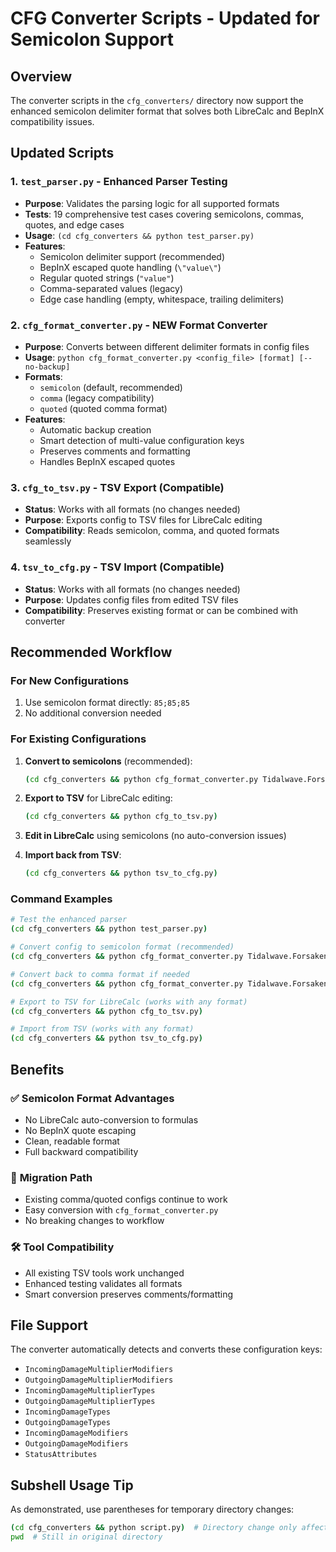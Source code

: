 # CFG Converter Scripts - Updated for Semicolon Support

## Overview
The converter scripts in the `cfg_converters/` directory now support the enhanced semicolon delimiter format that solves both LibreCalc and BepInX compatibility issues.

## Updated Scripts

### 1. `test_parser.py` - Enhanced Parser Testing
- **Purpose**: Validates the parsing logic for all supported formats
- **Tests**: 19 comprehensive test cases covering semicolons, commas, quotes, and edge cases
- **Usage**: `(cd cfg_converters && python test_parser.py)`
- **Features**:
  - Semicolon delimiter support (recommended)
  - BepInX escaped quote handling (`\"value\"`)
  - Regular quoted strings (`"value"`)
  - Comma-separated values (legacy)
  - Edge case handling (empty, whitespace, trailing delimiters)

### 2. `cfg_format_converter.py` - NEW Format Converter
- **Purpose**: Converts between different delimiter formats in config files
- **Usage**: `python cfg_format_converter.py <config_file> [format] [--no-backup]`
- **Formats**: 
  - `semicolon` (default, recommended)
  - `comma` (legacy compatibility)
  - `quoted` (quoted comma format)
- **Features**:
  - Automatic backup creation
  - Smart detection of multi-value configuration keys
  - Preserves comments and formatting
  - Handles BepInX escaped quotes

### 3. `cfg_to_tsv.py` - TSV Export (Compatible)
- **Status**: Works with all formats (no changes needed)
- **Purpose**: Exports config to TSV files for LibreCalc editing
- **Compatibility**: Reads semicolon, comma, and quoted formats seamlessly

### 4. `tsv_to_cfg.py` - TSV Import (Compatible)
- **Status**: Works with all formats (no changes needed)  
- **Purpose**: Updates config files from edited TSV files
- **Compatibility**: Preserves existing format or can be combined with converter

## Recommended Workflow

### For New Configurations
1. Use semicolon format directly: `85;85;85`
2. No additional conversion needed

### For Existing Configurations
1. **Convert to semicolons** (recommended):
   ```bash
   (cd cfg_converters && python cfg_format_converter.py Tidalwave.ForsakenPowerOverhaul.cfg semicolon)
   ```

2. **Export to TSV** for LibreCalc editing:
   ```bash
   (cd cfg_converters && python cfg_to_tsv.py)
   ```

3. **Edit in LibreCalc** using semicolons (no auto-conversion issues)

4. **Import back from TSV**:
   ```bash
   (cd cfg_converters && python tsv_to_cfg.py)
   ```

### Command Examples

```bash
# Test the enhanced parser
(cd cfg_converters && python test_parser.py)

# Convert config to semicolon format (recommended)
(cd cfg_converters && python cfg_format_converter.py Tidalwave.ForsakenPowerOverhaul.cfg semicolon)

# Convert back to comma format if needed
(cd cfg_converters && python cfg_format_converter.py Tidalwave.ForsakenPowerOverhaul.cfg comma)

# Export to TSV for LibreCalc (works with any format)
(cd cfg_converters && python cfg_to_tsv.py)

# Import from TSV (works with any format)
(cd cfg_converters && python tsv_to_cfg.py)
```

## Benefits

### ✅ **Semicolon Format Advantages**
- No LibreCalc auto-conversion to formulas
- No BepInX quote escaping
- Clean, readable format
- Full backward compatibility

### 🔄 **Migration Path**
- Existing comma/quoted configs continue to work
- Easy conversion with `cfg_format_converter.py`
- No breaking changes to workflow

### 🛠️ **Tool Compatibility**
- All existing TSV tools work unchanged
- Enhanced testing validates all formats
- Smart conversion preserves comments/formatting

## File Support

The converter automatically detects and converts these configuration keys:
- `IncomingDamageMultiplierModifiers`
- `OutgoingDamageMultiplierModifiers`
- `IncomingDamageMultiplierTypes`
- `OutgoingDamageMultiplierTypes`
- `IncomingDamageTypes`
- `OutgoingDamageTypes`
- `IncomingDamageModifiers`
- `OutgoingDamageModifiers`
- `StatusAttributes`

## Subshell Usage Tip
As demonstrated, use parentheses for temporary directory changes:
```bash
(cd cfg_converters && python script.py)  # Directory change only affects this command
pwd  # Still in original directory
```
